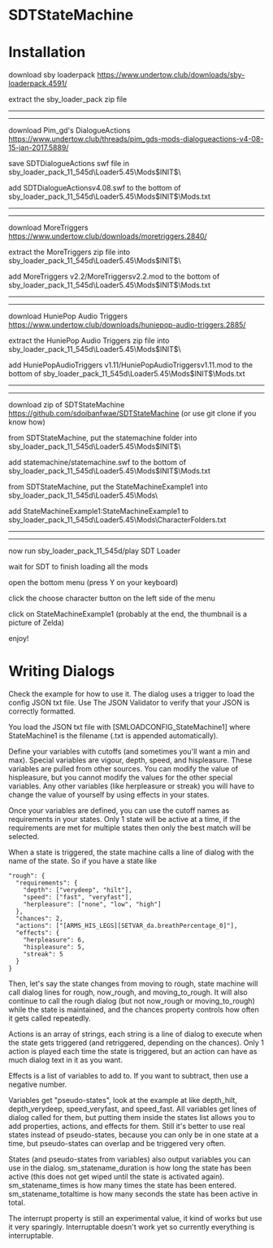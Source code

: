# SDTStateMachine

# Installation

download sby loaderpack https://www.undertow.club/downloads/sby-loaderpack.4591/

extract the sby_loader_pack zip file

---

---

download Pim_gd's DialogueActions https://www.undertow.club/threads/pim_gds-mods-dialogueactions-v4-08-15-jan-2017.5889/

save SDTDialogueActions swf file in sby_loader_pack_11_545d\Loader5.45\Mods\$INIT$\

add SDTDialogueActionsv4.08.swf to the bottom of sby_loader_pack_11_545d\Loader5.45\Mods\$INIT$\Mods.txt

---

---

download MoreTriggers https://www.undertow.club/downloads/moretriggers.2840/

extract the MoreTriggers zip file into sby_loader_pack_11_545d\Loader5.45\Mods\$INIT$\

add MoreTriggers v2.2/MoreTriggersv2.2.mod to the bottom of sby_loader_pack_11_545d\Loader5.45\Mods\$INIT$\Mods.txt

---

---

download HuniePop Audio Triggers https://www.undertow.club/downloads/huniepop-audio-triggers.2885/

extract the HuniePop Audio Triggers zip file into sby_loader_pack_11_545d\Loader5.45\Mods\$INIT$\

add HuniePopAudioTriggers v1.11/HuniePopAudioTriggersv1.11.mod to the bottom of sby_loader_pack_11_545d\Loader5.45\Mods\$INIT$\Mods.txt

---

---

download zip of SDTStateMachine https://github.com/sdoibanfwae/SDTStateMachine (or use git clone if you know how)

from SDTStateMachine, put the statemachine folder into sby_loader_pack_11_545d\Loader5.45\Mods\$INIT$\

add statemachine/statemachine.swf to the bottom of sby_loader_pack_11_545d\Loader5.45\Mods\$INIT$\Mods.txt

from SDTStateMachine, put the StateMachineExample1 into sby_loader_pack_11_545d\Loader5.45\Mods\

add StateMachineExample1:StateMachineExample1 to sby_loader_pack_11_545d\Loader5.45\Mods\CharacterFolders.txt

---

---

now run sby_loader_pack_11_545d/play SDT Loader

wait for SDT to finish loading all the mods

open the bottom menu (press Y on your keyboard)

click the choose character button on the left side of the menu

click on StateMachineExample1 (probably at the end, the thumbnail is a picture of Zelda)

enjoy!

# Writing Dialogs

Check the example for how to use it. The dialog uses a trigger to load the config JSON txt file. Use The JSON Validator to verify that your JSON is correctly formatted.

You load the JSON txt file with [SMLOADCONFIG_StateMachine1] where StateMachine1 is the filename (.txt is appended automatically).

Define your variables with cutoffs (and sometimes you'll want a min and max). Special variables are vigour, depth, speed, and hispleasure. These variables are pulled from other sources. You can modify the value of hispleasure, but you cannot modify the values for the other special variables. Any other variables (like herpleasure or streak) you will have to change the value of yourself by using effects in your states.

Once your variables are defined, you can use the cutoff names as requirements in your states. Only 1 state will be active at a time, if the requirements are met for multiple states then only the best match will be selected.

When a state is triggered, the state machine calls a line of dialog with the name of the state. So if you have a state like
```
"rough": {
  "requirements": {
    "depth": ["verydeep", "hilt"],
    "speed": ["fast", "veryfast"],
    "herpleasure": ["none", "low", "high"]
  },
  "chances": 2,
  "actions": ["[ARMS_HIS_LEGS][SETVAR_da.breathPercentage_0]"],
  "effects": {
    "herpleasure": 6,
    "hispleasure": 5,
    "streak": 5
  }
}
```
Then, let's say the state changes from moving to rough, state machine will call dialog lines for rough, now_rough, and moving_to_rough. It will also continue to call the rough dialog (but not now_rough or moving_to_rough) while the state is maintained, and the chances property controls how often it gets called repeatedly.

Actions is an array of strings, each string is a line of dialog to execute when the state gets triggered (and retriggered, depending on the chances). Only 1 action is played each time the state is triggered, but an action can have as much dialog text in it as you want.

Effects is a list of variables to add to. If you want to subtract, then use a negative number.

Variables get "pseudo-states", look at the example at like depth_hilt, depth_verydeep, speed_veryfast, and speed_fast. All variables get lines of dialog called for them, but putting them inside the states list allows you to add properties, actions, and effects for them. Still it's better to use real states instead of pseudo-states, because you can only be in one state at a time, but pseudo-states can overlap and be triggered very often.

States (and pseudo-states from variables) also output variables you can use in the dialog. sm_statename_duration is how long the state has been active (this does not get wiped until the state is activated again). sm_statename_times is how many times the state has been entered. sm_statename_totaltime is how many seconds the state has been active in total.

The interrupt property is still an experimental value, it kind of works but use it very sparingly. Interruptable doesn't work yet so currently everything is interruptable.
